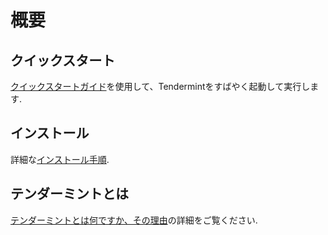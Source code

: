 # 概要

## クイックスタート

[クイックスタートガイド](./quick-start.md)を使用して、Tendermintをすばやく起動して実行します.

## インストール

詳細な[インストール手順](./install.md).

## テンダーミントとは

[テンダーミントとは何ですか、その理由](./what-is-tendermint.md)の詳細をご覧ください.
